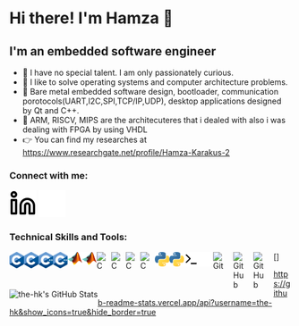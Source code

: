 # Hi there! I'm Hamza 👋 


## I'm an embedded software engineer

- 🔭 I have no special talent. I am only passionately curious.
- 🌱 I like to solve operating systems and computer architecture problems.
- 🥅 Bare metal embedded software design, bootloader, communication porotocols(UART,I2C,SPI,TCP/IP,UDP), desktop applications designed by Qt and C++.
- 👋 ARM, RISCV, MIPS are the architecuteres that i dealed with also i was dealing with FPGA by using VHDL
- 👉 You can find my researches at https://www.researchgate.net/profile/Hamza-Karakus-2


### Connect with me:

[![website](./img/linkedin-light.svg)](https://www.linkedin.com/in/hamzakarakus/#gh-light-mode-only)
[![website](./img/linkedin-dark.svg)](https://www.linkedin.com/in/hamzakarakus/#gh-light-mode-only)
&nbsp;&nbsp;

### Technical Skills and Tools:

[<img align="left" alt="C" width="26px" src="./img/C_Logo.png" />](#gh-dark-mode-only)
[<img align="left" alt="C" width="26px" src="./img/C_Logo.png" />](#gh-light-mode-only)
[<img align="left" alt="C" width="26px" src="./img/cpp.png" />](#gh-dark-mode-only)
[<img align="left" alt="C" width="26px" src="./img/cpp.png" />](#gh-light-mode-only)
[<img align="left" alt="C" width="26px" src="./img/Matlab_Logo.png" />](#gh-dark-mode-only)
[<img align="left" alt="C" width="26px" src="./img/Matlab_Logo.png" />](#gh-light-mode-only)
[<img align="left" alt="C" width="26px" src="./img/ros.png" />](#gh-dark-mode-only)
[<img align="left" alt="C" width="26px" src="./img/ros.png" />](#gh-light-mode-only)
[<img align="left" alt="C" width="26px" src="./img/linux.png" />](#gh-dark-mode-only)
[<img align="left" alt="C" width="26px" src="./img/linux.png" />](#gh-light-mode-only)
[<img align="left" alt="Python" width="26px" src="./img/python.png" />](#gh-light-mode-only)
[<img align="left" alt="Python" width="26px" src="./img/python.png" />](#gh-dark-mode-only)
[<img align="left" alt="Terminal" width="26px" src="./img/terminal-light.svg" />](#gh-light-mode-only)
[<img align="left" alt="Terminal" width="26px" src="./img/terminal-dark.svg" />](#gh-dark-mode-only)
[<img align="left" alt="Git" width="26px" src="https://cdn.jsdelivr.net/gh/devicons/devicon/icons/git/git-original.svg" style="padding-right:10px;" />]
[<img align="left" alt="GitHub" width="26px" src="https://user-images.githubusercontent.com/3369400/139447912-e0f43f33-6d9f-45f8-be46-2df5bbc91289.png" style="padding-right:10px;" />](#gh-dark-mode-only)
[<img align="left" alt="GitHub" width="26px" src="https://user-images.githubusercontent.com/3369400/139448065-39a229ba-4b06-434b-bc67-616e2ed80c8f.png" style="padding-right:10px;" />](#gh-light-mode-only)

<img align="left" alt="the-hk's GitHub Stats" src="https://github-readme-stats.vercel.app/api?username=the-hk&show_icons=true&hide_border=true" />

[linkedin]: https://linkedin.com/in/hamzakarakus







https://github-readme-stats.vercel.app/api?username=the-hk&show_icons=true&hide_border=true